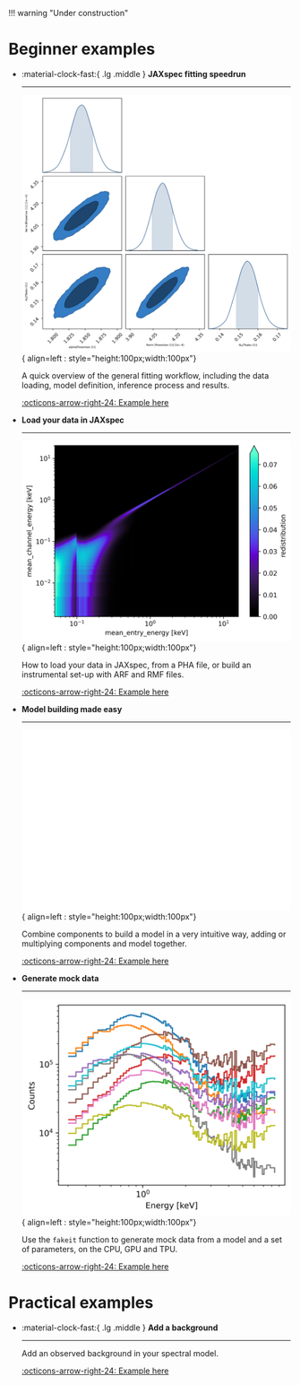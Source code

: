!!! warning "Under construction"

# Beginner examples

<div class="grid cards" markdown>

-   :material-clock-fast:{ .lg .middle } __JAXspec fitting speedrun__

    ---

    ![JAXspec fitting speedrun](statics/fitting.png){ align=left : style="height:100px;width:100px"}

    A quick overview of the general fitting workflow, including the data loading, model
    definition, inference process and results.

    [:octicons-arrow-right-24: Example here](fitting_example.md)

-   __Load your data in JAXspec__

    ---

    ![JAXspec rmf](statics/rmf.png){ align=left : style="height:100px;width:100px"}

    How to load your data in JAXspec, from a PHA file, or build an instrumental set-up with ARF and RMF files.

    [:octicons-arrow-right-24: Example here](load_data.md)

-   __Model building made easy__

    ---

    ![JAXspec model](statics/model.png){ align=left : style="height:100px;width:100px"}

    Combine components to build a model in a very intuitive way, adding or multiplying components and model together.

    [:octicons-arrow-right-24: Example here](build_model.md)

-   __Generate mock data__

    ---

    ![JAXspec fakeits](statics/fakeits.png){ align=left : style="height:100px;width:100px"}

    Use the `fakeit` function to generate mock data from a model and a set of parameters, on the CPU, GPU and TPU.

    [:octicons-arrow-right-24: Example here](fakeits.md)

</div>

# Practical examples

<div class="grid cards" markdown>

-   :material-clock-fast:{ .lg .middle } __Add a background__

    ---

    Add an observed background in your spectral model.

    [:octicons-arrow-right-24: Example here](background.md)

</div>